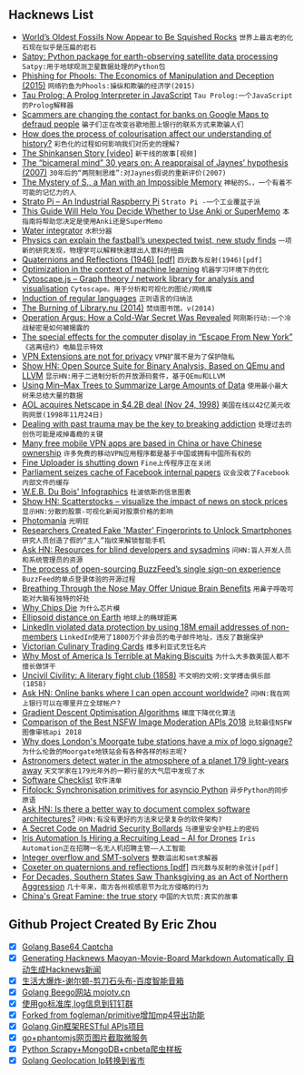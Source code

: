 ## Hacknews List


- [World’s Oldest Fossils Now Appear to Be Squished Rocks](https://www.quantamagazine.org/worlds-oldest-fossils-now-appear-to-be-squished-rocks-20181022/)  `世界上最古老的化石现在似乎是压扁的岩石`
- [Satpy: Python package for earth-observing satellite data processing](https://github.com/pytroll/satpy)  `Satpy:用于地球观测卫星数据处理的Python包`
- [Phishing for Phools: The Economics of Manipulation and Deception (2015)](https://www.economist.com/books-and-arts/2015/09/17/you-have-been-warned)  `网络钓鱼为Phools:操纵和欺骗的经济学(2015)`
- [Tau Prolog: A Prolog Interpreter in JavaScript](http://tau-prolog.org/)  `Tau Prolog:一个JavaScript的Prolog解释器`
- [Scammers are changing the contact for banks on Google Maps to defraud people](https://www.businessinsider.com/scammers-edit-google-maps-bank-listings-fraud-2018-11)  `骗子们正在改变谷歌地图上银行的联系方式来欺骗人们`
- [How does the process of colourisation affect our understanding of history?](https://www.historytoday.com/paul-lay/any-colour-you)  `彩色化的过程如何影响我们对历史的理解?`
- [The Shinkansen Story [video]](https://www.youtube.com/watch?v=T3LLgzO_PrI)  `新干线的故事[视频]`
- [The “bicameral mind” 30 years on: A reappraisal of Jaynes’ hypothesis (2007)](https://www.functionalneurology.com/materiale_cic/224_XXII_1/2108_the%20bicamiral/)  `30年后的“两院制思维”:对Jaynes假说的重新评价(2007)`
- [The Mystery of S., a Man with an Impossible Memory](https://www.newyorker.com/books/page-turner/the-mystery-of-s-the-man-with-an-impossible-memory)  `神秘的S。，一个有着不可能的记忆力的人`
- [Strato Pi – An Industrial Raspberry Pi](https://www.sferalabs.cc/strato-pi/)  `Strato Pi -一个工业覆盆子派`
- [This Guide Will Help You Decide Whether to Use Anki or SuperMemo](https://masterhowtolearn.wordpress.com/2018/11/25/this-guide-will-help-you-decide-whether-to-use-anki-or-supermemo/)  `本指南将帮助您决定是使用Anki还是SuperMemo`
- [Water integrator](https://en.wikipedia.org/wiki/Water_integrator)  `水积分器`
- [Physics can explain the fastball’s unexpected twist, new study finds](https://arstechnica.com/science/2018/11/physics-can-explain-the-fastballs-unexpected-twist-new-study-finds/)  `一项新的研究发现，物理学可以解释快速球出人意料的扭曲`
- [Quaternions and Reflections (1946) [pdf]](http://www.math.utah.edu/~ptrapa/math-library/coxeter/Coxeter-Quaternions-and-reflections-AMM-1946.pdf)  `四元数与反射(1946)[pdf]`
- [Optimization in the context of machine learning](https://blog.algorithmia.com/introduction-to-optimizers/)  `机器学习环境下的优化`
- [Cytoscape.js – Graph theory / network library for analysis and visualisation](http://js.cytoscape.org/)  `Cytoscape。用于分析和可视化的图论/网络库`
- [Induction of regular languages](https://en.wikipedia.org/wiki/Induction_of_regular_languages)  `正则语言的归纳法`
- [The Burning of Library.nu (2014)](https://knowledgeutopia.wordpress.com/2014/01/22/the-burning-of-library-nu/)  `焚烧图书馆。ν(2014)`
- [Operation Argus: How a Cold-War Secret Was Revealed](https://www.theatlantic.com/science/archive/2018/11/operation-argus-how-cold-war-secret-new-york-times/575983/)  `阿刚斯行动:一个冷战秘密是如何被揭露的`
- [The special effects for the computer display in “Escape From New York”](https://twitter.com/Foone/status/1066284025600339968)  `《逃离纽约》电脑显示特效`
- [VPN Extensions are not for privacy](https://blog.innerht.ml/vpn-extensions-are-not-for-privacy/)  `VPN扩展不是为了保护隐私`
- [Show HN: Open Source Suite for Binary Analysis, Based on QEmu and LLVM](https://rev.ng/)  `显示HN:用于二进制分析的开放源码套件，基于QEmu和LLVM`
- [Using Min–Max Trees to Summarize Large Amounts of Data](https://www.kdab.com/a-speed-up-for-charting-on-embedded/)  `使用最小最大树来总结大量的数据`
- [AOL acquires Netscape in $4.2B deal (Nov 24, 1998)](https://money.cnn.com/1998/11/24/technology/aol/)  `美国在线以42亿美元收购网景(1998年11月24日)`
- [Dealing with past trauma may be the key to breaking addiction](https://www.theguardian.com/lifeandstyle/2018/nov/24/joanna-moorhead-gabriel-mate-trauma-addiction-treat)  `处理过去的创伤可能是戒掉毒瘾的关键`
- [Many free mobile VPN apps are based in China or have Chinese ownership](https://www.zdnet.com/article/many-free-mobile-vpn-apps-are-based-in-china-or-have-chinese-ownership/)  `许多免费的移动VPN应用程序都是基于中国或拥有中国所有权的`
- [Fine Uploader is shutting down](https://github.com/FineUploader/fine-uploader/issues/2073)  `Fine上传程序正在关闭`
- [Parliament seizes cache of Facebook internal papers](https://www.theguardian.com/technology/2018/nov/24/mps-seize-cache-facebook-internal-papers)  `议会没收了Facebook内部文件的缓存`
- [W.E.B. Du Bois’ Infographics](https://www.smithsonianmag.com/history/first-time-together-and-color-book-displays-web-du-bois-visionary-infographics-180970826/#Di2y0svJ5HrpDBhf.99)  `杜波依斯的信息图表`
- [Show HN: Scatterstocks – visualize the impact of news on stock prices](https://scatterstocks.com/index.html?symbols=AAPL,GOOGL,DVMT,MSFT,AMZN&amp;events=QXBwbGUgVW52ZWlscyBOZXcgaVBhZCBhbmQgTWFjQm9vayBBaXItMTAvMzAvMjAxOEAhQFN0b2NrcyBEaXZlIEFmdGVyIEFwcGxlIFN1cHBsaWVyIFNsYXNoZXMgT3V0bG9vay0xMS8xMi8yMDE4QCFAR29vZ2xlIFdvcmtlcnMgUmVqZWN0IFNpbGljb24gVmFsbGV5IEluZGl2aWR1YWxpc20gaW4gV2Fsa291dC0xMS8wNi8yMDE4QCFA)  `显示HN:分散的股票-可视化新闻对股票价格的影响`
- [Photomania](https://www.lrb.co.uk/v40/n22/emilie-bickerton/photomania)  `光明狂`
- [Researchers Created Fake &#39;Master&#39; Fingerprints to Unlock Smartphones](https://motherboard.vice.com/en_us/article/bjenyd/researchers-created-fake-master-fingerprints-to-unlock-smartphones)  `研究人员创造了假的“主人”指纹来解锁智能手机`
- [Ask HN: Resources for blind developers and sysadmins](item?id=18522497)  `问HN:盲人开发人员和系统管理员的资源`
- [The process of open-sourcing BuzzFeed’s single sign-on experience](https://increment.com/security/open-sourcing-buzzfeeds-single-sign-on-process/)  `BuzzFeed的单点登录体验的开源过程`
- [Breathing Through the Nose May Offer Unique Brain Benefits](https://www.nytimes.com/2018/11/20/well/mind/breathing-through-the-nose-may-offer-unique-brain-benefits.html)  `用鼻子呼吸可能对大脑有独特的好处`
- [Why Chips Die](https://semiengineering.com/why-chips-die/)  `为什么芯片模`
- [Ellipsoid distance on Earth](https://www.johndcook.com/blog/2018/11/24/spheroid-distance/)  `地球上的椭球距离`
- [LinkedIn violated data protection by using 18M email addresses of non-members](https://techcrunch.com/2018/11/24/linkedin-ireland-data-protection/)  `LinkedIn使用了1800万个非会员的电子邮件地址，违反了数据保护`
- [Victorian Culinary Trading Cards](https://www.atlasobscura.com/articles/victorian-food-trade-cards)  `维多利亚式烹饪名片`
- [Why Most of America Is Terrible at Making Biscuits](https://www.theatlantic.com/health/archive/2018/11/better-biscuits-south-thanksgiving/576526/)  `为什么大多数美国人都不擅长做饼干`
- [Uncivil Civility: A literary fight club (1858)](https://www.laphamsquarterly.org/rivalry-feud/uncivil-civility)  `不文明的文明:文学搏击俱乐部(1858)`
- [Ask HN: Online banks where I can open account worldwide?](item?id=18526090)  `问HN:我在网上银行可以在哪里开立全球帐户?`
- [Gradient Descent Optimisation Algorithms](https://towardsdatascience.com/10-gradient-descent-optimisation-algorithms-86989510b5e9)  `梯度下降优化算法`
- [Comparison of the Best NSFW Image Moderation APIs 2018](https://towardsdatascience.com/comparison-of-the-best-nsfw-image-moderation-apis-2018-84be8da65303)  `比较最佳NSFW图像审核api 2018`
- [Why does London&#39;s Moorgate tube stations have a mix of logo signage?](https://twitter.com/MrTimDunn/status/1065880618662313984)  `为什么伦敦的Moorgate地铁站会有各种各样的标志呢?`
- [Astronomers detect water in the atmosphere of a planet 179 light-years away](https://www.universetoday.com/140610/astronomers-detect-water-in-the-atmosphere-of-a-planet-179-light-years-away/)  `天文学家在179光年外的一颗行星的大气层中发现了水`
- [Software Checklist](https://www.solipsys.co.uk/new/SoftwareChecklist.html?HN_rk24)  `软件清单`
- [Fifolock: Synchronisation primitives for asyncio Python](https://github.com/michalc/fifolock)  `异步Python的同步原语`
- [Ask HN: Is there a better way to document complex software architectures?](item?id=18508284)  `问HN:有没有更好的方法来记录复杂的软件架构?`
- [A Secret Code on Madrid Security Bollards](https://www.atlasobscura.com/articles/secret-code-on-madrid-security-bollards)  `马德里安全护柱上的密码`
- [Iris Automation Is Hiring a Recruiting Lead – AI for Drones](http://www.irisonboard.com/careers/)  `Iris Automation正在招聘一名无人机招聘主管——人工智能`
- [Integer overflow and SMT-solvers](https://yurichev.com/blog/int_over/)  `整数溢出和smt求解器`
- [Coxeter on quaternions and reflections [pdf]](http://www.math.utah.edu/~ptrapa/math-library/coxeter/Coxeter-Quaternions-and-reflections-AMM-1946.pdf#page=2)  `四元数与反射的余弦计[pdf]`
- [For Decades, Southern States Saw Thanksgiving as an Act of Northern Aggression](https://www.atlasobscura.com/articles/thanksgiving-pumpkin-pie-culture-war)  `几十年来，南方各州视感恩节为北方侵略的行为`
- [China&#39;s Great Famine: the true story](https://www.theguardian.com/world/2013/jan/01/china-great-famine-book-tombstone)  `中国的大饥荒:真实的故事`

## Github Project Created By Eric Zhou

- [x] [Golang Base64 Captcha](https://github.com/mojocn/base64Captcha)
- [x] [Generating Hacknews Maoyan-Movie-Board Markdown Automatically 自动生成Hacknews新闻](https://github.com/dejavuzhou/md-genie)
- [x] [生活大爆炸-谢尔顿-剪刀石头布-百度智能音箱](https://github.com/mojocn/dueros-bang-game)
- [x] [Golang Beego网站 mojotv.cn](https://github.com/mojocn/www.mojotv.cn)
- [x] [使用go标准库,log信息到钉钉群](https://github.com/mojocn/dooger)
- [x] [Forked from fogleman/primitive增加mp4导出功能](https://github.com/mojocn/primitive)
- [x] [Golang Gin框架RESTful APIs项目](https://github.com/JJJJJJJerk/ezier-golang-web-api-framework)
- [x] [go+phantomjs网页图片截取微服务](https://github.com/mojocn/screen_shot)
- [x] [Python Scrapy+MongoDB+cnbeta爬虫样板](https://github.com/mojocn/scrapy_mongodb_boilerplate_cnbeta)
- [x] [Golang Geolocation Ip转换到省市](https://github.com/mojocn/ip2location)